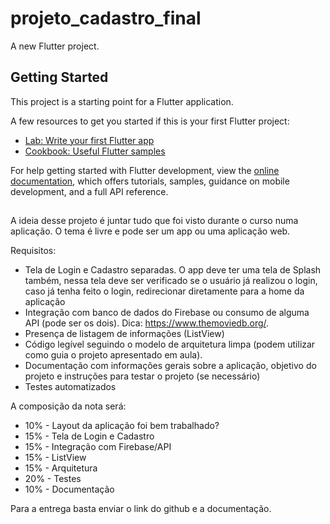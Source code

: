 # projeto_cadastro_final

A new Flutter project.

## Getting Started

This project is a starting point for a Flutter application.

A few resources to get you started if this is your first Flutter project:

- [Lab: Write your first Flutter app](https://docs.flutter.dev/get-started/codelab)
- [Cookbook: Useful Flutter samples](https://docs.flutter.dev/cookbook)

For help getting started with Flutter development, view the
[online documentation](https://docs.flutter.dev/), which offers tutorials,
samples, guidance on mobile development, and a full API reference.

##

A ideia desse projeto é juntar tudo que foi visto durante o curso numa aplicação.
O tema é livre e pode ser um app ou uma aplicação web. 

Requisitos: 
- Tela de Login e Cadastro separadas. O app deve ter uma tela de Splash também, nessa tela deve ser verificado se o usuário já realizou o login, caso já tenha feito o login, redirecionar diretamente para a home da aplicação
- Integração com banco de dados do Firebase ou consumo de alguma API (pode ser os dois). Dica: https://www.themoviedb.org/.
- Presença de listagem de informações (ListView)
- Código legível seguindo o modelo de arquitetura limpa (podem utilizar como guia o projeto apresentado em aula).
- Documentação com informações gerais sobre a aplicação, objetivo do projeto e instruções para testar o projeto (se necessário)
- Testes automatizados

A composição da nota será:
- 10% - Layout da aplicação foi bem trabalhado?
- 15% - Tela de Login e Cadastro
- 15% - Integração com Firebase/API
- 15% - ListView
- 15% - Arquitetura
- 20% - Testes
- 10% - Documentação

Para a entrega basta enviar o link do github e a documentação.